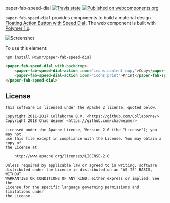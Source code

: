 paper-fab-speed-dial [![Travis state](https://travis-ci.com/chadweimer/paper-fab-speed-dial.svg?branch=master)](https://travis-ci.org/chadweimer/paper-fab-speed-dial)  [![Published on webcomponents.org](https://img.shields.io/badge/webcomponents.org-published-blue.svg)](https://www.webcomponents.org/element/@cwmr/paper-fab-speed-dial)

`paper-fab-speed-dial` provides components to build a material design [Floating Action Button with Speed Dial](https://www.google.com/design/spec/components/buttons-floating-action-button.html#buttons-floating-action-button-transitions). The web component is built with [Polymer 1.x](https://www.polymer-project.org).

![Screenshot](/doc/screenshot.png "Screenshot")

To use this element:

`npm install @cwmr/paper-fab-speed-dial`

<!--
```
<custom-element-demo>
  <template>
    <script src="../webcomponentsjs/webcomponents-loader.js"></script>
    <script type="module" href="../iron-icons/iron-icons.js"></script>
    <script type="module" href="paper-fab-speed-dial.js"></script>
    <script type="module" href="paper-fab-speed-dial-action.js"></script>
    <custom-style>
    <style is="custom-style">
      body {
        min-height: 300px;
      }
    </style>
    <custom-style>
    <next-code-block></next-code-block>
  </template>
</custom-element-demo>
```
-->
```html
<paper-fab-speed-dial with-backdrop>
    <paper-fab-speed-dial-action icon="icons:content-copy">Copy</paper-fab-speed-dial-action>
    <paper-fab-speed-dial-action icon="icons:print">Print</paper-fab-speed-dial-action>
</paper-fab-speed-dial>
```


## License

    This software is licensed under the Apache 2 license, quoted below.

    Copyright 2011-2017 Collaborne B.V. <https://github.com/Collaborne/>
    Copyright 2018 Chad Weimer <https://github.com/chadweimer>

    Licensed under the Apache License, Version 2.0 (the "License"); you may not
    use this file except in compliance with the License. You may obtain a copy of
    the License at

        http://www.apache.org/licenses/LICENSE-2.0

    Unless required by applicable law or agreed to in writing, software
    distributed under the License is distributed on an "AS IS" BASIS, WITHOUT
    WARRANTIES OR CONDITIONS OF ANY KIND, either express or implied. See the
    License for the specific language governing permissions and limitations under
    the License.
    
